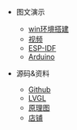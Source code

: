 * 图文演示

  * [win环境搭建]()
  * [视频]()
  * [ESP-IDF]()
  * [Arduino]()
* 源码&资料

  * [Github]()
  * [LVGL]()
  * [原理图]()
  * [店铺]()
